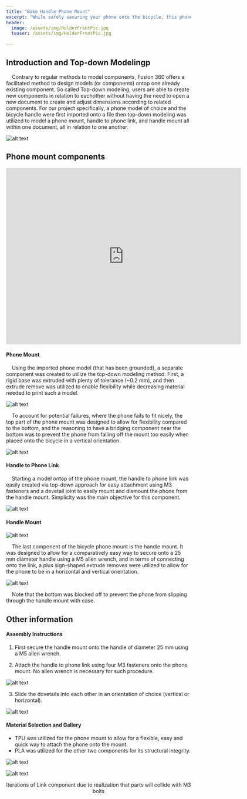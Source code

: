 ```yaml
---
title: "Bike Handle Phone Mount"
excerpt: "While safely securing your phone onto the bicycle, this phone mount allows cyclists to easily mount and dismount the phone for both vertical and horizontal orientations."
header:
  image: /assets/img/HolderFrontPic.jpg
  teaser: /assets/img/HolderFrontPic.jpg
   
---
```

## Introduction and Top-down Modelingp

&nbsp;&nbsp;&nbsp;&nbsp;Contrary to regular methods to model components, Fusion 360 offers a facilitated method to design models (or components) ontop one already existing component. So called Top-down modeling, users are able to create new components in relation to eachother without having the need to open a new document to create and adjust dimensions according to related components. For our project specifically, a phone model of choice and the bicycle handle were first imported onto a file then top-down modeling was utilized to model a phone mount, handle to phone link, and handle mount all within one document, all in relation to one another.  

![alt text](https://ChanwooLe2.github.io/assets/img/Components.jpg "Comp")

## Phone mount components

<iframe src="https://vanderbilt643.autodesk360.com/shares/public/SH512d4QTec90decfa6e39efe4a51325739d?mode=embed" width="640" height="480" allowfullscreen="true" webkitallowfullscreen="true" mozallowfullscreen="true"  frameborder="0"></iframe>

#### Phone Mount

&nbsp;&nbsp;&nbsp;&nbsp;Using the imported phone model (that has been grounded), a separate component was created to utilize the top-down modeling method. First, a rigid base was extruded with plenty of tolerance (~0.2 mm), and then extrude remove was utilized to enable flexibility while decreasing material needed to print such a model. 

![alt text](https://ChanwooLe2.github.io/assets/img/PhoneMount.jpg "Mount")

&nbsp;&nbsp;&nbsp;&nbsp;To account for potential failures, where the phone fails to fit nicely, the top part of the phone mount was designed to allow for flexibility compared to the bottom, and the reasoning to have a bridging component near the bottom was to prevent the phone from falling off the mount too easily when placed onto the bicycle in a vertical orientation.

![alt text](https://ChanwooLe2.github.io/assets/img/Bridges.jpg "Bridges")

#### Handle to Phone Link

&nbsp;&nbsp;&nbsp;&nbsp;Starting a model ontop of the phone mount, the handle to phone link was easily created via top-down approach for easy attachment using M3 fasteners and a dovetail joint to easily mount and dismount the phone from the handle mount. Simplicity was the main objective for this component.

![alt text](https://ChanwooLe2.github.io/assets/img/Link.jpg "Link")

#### Handle Mount

![alt text](https://ChanwooLe2.github.io/assets/img/HandleMount.jpg "Handle")

&nbsp;&nbsp;&nbsp;&nbsp;The last component of the bicycle phone mount is the handle mount. It was designed to allow for a comparatively easy way to secure onto a 25 mm diameter handle using a M5 allen wrench, and in terms of connecting onto the link, a plus sign-shaped extrude removes were utilized to allow for the phone to be in a horizontal and vertical orientation.

![alt text](https://ChanwooLe2.github.io/assets/img/PlusSign.jpg "Plus")

&nbsp;&nbsp;&nbsp;&nbsp;Note that the bottom was blocked off to prevent the phone from slipping through the handle mount with ease.

## Other information

#### Assembly Instructions

1) First secure the handle mount onto the handle of diameter 25 mm using a M5 allen wrench.

2) Attach the handle to phone link using four M3 fasteners onto the phone mount. No allen wrench is necessary for such procedure.

![alt text](https://ChanwooLe2.github.io/assets/img/Step1.jpg "Step2")

3) Slide the dovetails into each other in an orientation of choice (vertical or horizontal).

![alt text](https://ChanwooLe2.github.io/assets/img/Step2.jpg "Step3")

#### Material Selection and Gallery

* TPU was utilized for the phone mount to allow for a flexible, easy and quick way to attach the phone onto the mount.
* PLA was utilized for the other two components for its structural integrity.

![alt text](https://ChanwooLe2.github.io/assets/img/Working.jpg "Working")

![alt text](https://ChanwooLe2.github.io/assets/img/Iteration.jpg "Iteration")
<p style="text-align: center;">Iterations of Link component due to realization that parts will collide with M3 bolts</p>



